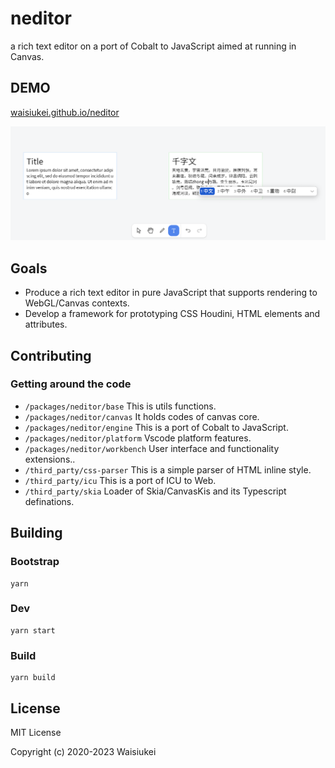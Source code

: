 # neditor

a rich text editor on a port of Cobalt to JavaScript aimed at running in Canvas.

## DEMO
[waisiukei.github.io/neditor](https://waisiukei.github.io/neditor/)

![preview](./preview_2.png)

## Goals

- Produce a rich text editor in pure JavaScript that supports rendering to WebGL/Canvas contexts.
- Develop a framework for prototyping CSS Houdini, HTML elements and attributes.

## Contributing

### Getting around the code

* `/packages/neditor/base` This is utils functions.
* `/packages/neditor/canvas` It holds codes of canvas core.
* `/packages/neditor/engine` This is a port of Cobalt to JavaScript.
* `/packages/neditor/platform` Vscode platform features.
* `/packages/neditor/workbench` User interface and functionality extensions..
* `/third_party/css-parser` This is a simple parser of HTML inline style.
* `/third_party/icu` This is a port of ICU to Web.
* `/third_party/skia` Loader of Skia/CanvasKis and its Typescript definations.

## Building

### Bootstrap

```shell script
yarn
```

### Dev

```shell script
yarn start
```

### Build

```shell script
yarn build
```

## License

MIT License

Copyright (c) 2020-2023 Waisiukei
